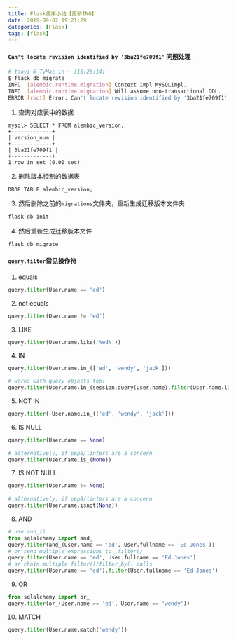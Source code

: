 ```yaml
---
title: Flask使用小结【更新ING】
date: 2019-09-02 19:21:29
categories: [Flask]
tags: [flask]
---
```


#### `Can't locate revision identified by '3ba21fe709f1'` 问题处理
```bash
# taoyi @ TyMac in ~ [16:26:14] 
$ flask db migrate
INFO  [alembic.runtime.migration] Context impl MySQLImpl.
INFO  [alembic.runtime.migration] Will assume non-transactional DDL.
ERROR [root] Error: Can't locate revision identified by '3ba21fe709f1'
```
1. 查询对应表中的数据
```
mysql> SELECT * FROM alembic_version;
+-------------+
| version_num |
+-------------+
| 3ba21fe709f1 |
+-------------+
1 row in set (0.00 sec)
```

  <!--more-->

2. 删除版本控制的数据表
```mysql
DROP TABLE alembic_version;
```
3. 然后删除之前的`migrations`文件夹，重新生成迁移版本文件夹
```bash
flask db init
```
4. 然后重新生成迁移版本文件
```bash
flask db migrate
```

#### `query.filter`常见操作符
1. equals
```python
query.filter(User.name == 'ed')
```
2. not equals
```python
query.filter(User.name != 'ed')
```
3. LIKE
```python
query.filter(User.name.like('%ed%'))
```
4. IN
```python
query.filter(User.name.in_(['ed', 'wendy', 'jack']))

# works with query objects too:
query.filter(User.name.in_(session.query(User.name).filter(User.name.like('%ed%'))))
```
5. NOT IN
```python
query.filter(~User.name.in_(['ed', 'wendy', 'jack']))
```
6. IS NULL
```python
query.filter(User.name == None)
 
# alternatively, if pep8/linters are a concern
query.filter(User.name.is_(None))
```
7. IS NOT NULL
```python
query.filter(User.name != None)
 
# alternatively, if pep8/linters are a concern
query.filter(User.name.isnot(None))
```
8. AND
```python
# use and_()
from sqlalchemy import and_
query.filter(and_(User.name == 'ed', User.fullname == 'Ed Jones'))
# or send multiple expressions to .filter()
query.filter(User.name == 'ed', User.fullname == 'Ed Jones')
# or chain multiple filter()/filter_by() calls
query.filter(User.name == 'ed').filter(User.fullname == 'Ed Jones')
```
9. OR
```python
from sqlalchemy import or_
query.filter(or_(User.name == 'ed', User.name == 'wendy'))
```
10. MATCH
```python
query.filter(User.name.match('wendy'))
```